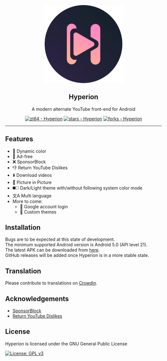 <div align="center">
  <img src="assets/logo.svg" width=250>

## Hyperion

A modern alternate YouTube front-end for Android

[![zt64 - Hyperion](https://img.shields.io/static/v1?label=zt64&message=Hyperion&color=teal&logo=github&style=for-the-badge)](https://github.com/zt64/Hyperion "Go to GitHub repo")
[![stars - Hyperion](https://img.shields.io/github/stars/zt64/Hyperion?style=for-the-badge)](https://github.com/zt64/Hyperion)
[![forks - Hyperion](https://img.shields.io/github/forks/zt64/Hyperion?style=for-the-badge)](https://github.com/zt64/Hyperion)

----
</div>

## Features

- :art: Dynamic color
- :no_entry_sign: Ad-free
- :x: SponsorBlock
- :thumbsdown: Return YouTube Dislikes
- :arrow_down: Download videos
- :vhs: Picture in Picture
- :black_medium_square::white_medium_square: Dark/Light theme with/without following system color mode
- 文A Multi language
- More to come:
    - :bust_in_silhouette: Google account login
    - :art: Custom themes

## Installation

Bugs are to be expected at this state of development. <br>
The minimum supported Android version is Android 5.0 (API level 21). <br>
The latest APK can be downloaded
from [here](https://nightly.link/zt64/Hyperion/workflows/build-debug/main/app-debug.zip). <br>
GitHub releases will be added once Hyperion is in a more stable state.

## Translation

Please contribute to translations on [Crowdin](https://crowdin.com/project/hyperion-app).

## Acknowledgements

- [SponsorBlock](https://sponsor.ajay.app/)
- [Return YouTube Dislikes](https://github.com/Anarios/return-youtube-dislike)

## License

Hyperion is licensed under the GNU General Public License

[![License: GPL v3](https://img.shields.io/badge/License-GPL%20v3-blue.svg?style=for-the-badge)](https://www.gnu.org/licenses/gpl-3.0)

